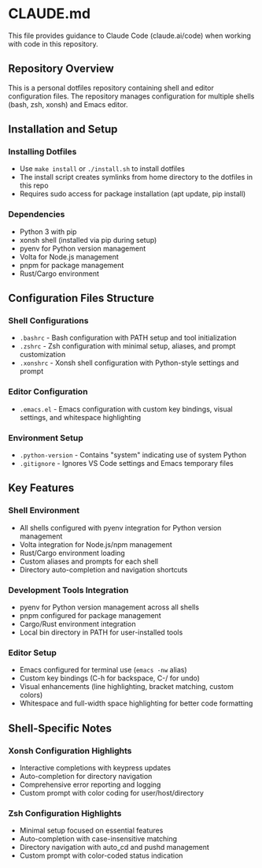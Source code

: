 # CLAUDE.md

This file provides guidance to Claude Code (claude.ai/code) when working with code in this repository.

## Repository Overview

This is a personal dotfiles repository containing shell and editor configuration files. The repository manages configuration for multiple shells (bash, zsh, xonsh) and Emacs editor.

## Installation and Setup

### Installing Dotfiles
- Use `make install` or `./install.sh` to install dotfiles
- The install script creates symlinks from home directory to the dotfiles in this repo
- Requires sudo access for package installation (apt update, pip install)

### Dependencies
- Python 3 with pip
- xonsh shell (installed via pip during setup)
- pyenv for Python version management
- Volta for Node.js management
- pnpm for package management
- Rust/Cargo environment

## Configuration Files Structure

### Shell Configurations
- `.bashrc` - Bash configuration with PATH setup and tool initialization
- `.zshrc` - Zsh configuration with minimal setup, aliases, and prompt customization
- `.xonshrc` - Xonsh shell configuration with Python-style settings and prompt

### Editor Configuration
- `.emacs.el` - Emacs configuration with custom key bindings, visual settings, and whitespace highlighting

### Environment Setup
- `.python-version` - Contains "system" indicating use of system Python
- `.gitignore` - Ignores VS Code settings and Emacs temporary files

## Key Features

### Shell Environment
- All shells configured with pyenv integration for Python version management
- Volta integration for Node.js/npm management
- Rust/Cargo environment loading
- Custom aliases and prompts for each shell
- Directory auto-completion and navigation shortcuts

### Development Tools Integration
- pyenv for Python version management across all shells
- pnpm configured for package management
- Cargo/Rust environment integration
- Local bin directory in PATH for user-installed tools

### Editor Setup
- Emacs configured for terminal use (`emacs -nw` alias)
- Custom key bindings (C-h for backspace, C-/ for undo)
- Visual enhancements (line highlighting, bracket matching, custom colors)
- Whitespace and full-width space highlighting for better code formatting

## Shell-Specific Notes

### Xonsh Configuration Highlights
- Interactive completions with keypress updates
- Auto-completion for directory navigation
- Comprehensive error reporting and logging
- Custom prompt with color coding for user/host/directory

### Zsh Configuration Highlights
- Minimal setup focused on essential features
- Auto-completion with case-insensitive matching
- Directory navigation with auto_cd and pushd management
- Custom prompt with color-coded status indication